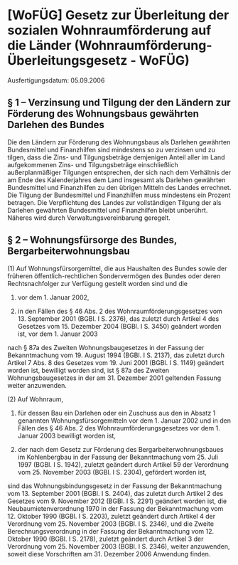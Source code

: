 # [WoFÜG] Gesetz zur Überleitung der sozialen Wohnraumförderung auf die Länder  (Wohnraumförderung-Überleitungsgesetz - WoFÜG)

Ausfertigungsdatum: 05.09.2006

 

## § 1 – Verzinsung und Tilgung der den Ländern zur Förderung des Wohnungsbaus gewährten Darlehen des Bundes

Die den Ländern zur Förderung des Wohnungsbaus als Darlehen gewährten Bundesmittel und Finanzhilfen sind mindestens so zu verzinsen und zu tilgen, dass die Zins- und Tilgungsbeträge demjenigen Anteil aller im Land aufgekommenen Zins- und Tilgungsbeträge einschließlich außerplanmäßiger Tilgungen entsprechen, der sich nach dem Verhältnis der am Ende des Kalenderjahres dem Land insgesamt als Darlehen gewährten Bundesmittel und Finanzhilfen zu den übrigen Mitteln des Landes errechnet. Die Tilgung der Bundesmittel und Finanzhilfen muss mindestens ein Prozent betragen. Die Verpflichtung des Landes zur vollständigen Tilgung der als Darlehen gewährten Bundesmittel und Finanzhilfen bleibt unberührt. Näheres wird durch Verwaltungsvereinbarung geregelt.


## § 2 – Wohnungsfürsorge des Bundes, Bergarbeiterwohnungsbau

(1) Auf Wohnungsfürsorgemittel, die aus Haushalten des Bundes sowie der früheren öffentlich-rechtlichen Sondervermögen des Bundes oder deren Rechtsnachfolger zur Verfügung gestellt worden sind und die

1. vor dem 1. Januar 2002,

2. in den Fällen des § 46 Abs. 2 des Wohnraumförderungsgesetzes vom 13. September 2001 (BGBl. I S. 2376), das zuletzt durch Artikel 4 des Gesetzes vom 15. Dezember 2004 (BGBl. I S. 3450) geändert worden ist, vor dem 1. Januar 2003

nach § 87a des Zweiten Wohnungsbaugesetzes in der Fassung der Bekanntmachung vom 19. August 1994 (BGBl. I S. 2137), das zuletzt durch Artikel 7 Abs. 8 des Gesetzes vom 19. Juni 2001 (BGBl. I S. 1149) geändert worden ist, bewilligt worden sind, ist § 87a des Zweiten Wohnungsbaugesetzes in der am 31. Dezember 2001 geltenden Fassung weiter anzuwenden.

(2) Auf Wohnraum,

1. für dessen Bau ein Darlehen oder ein Zuschuss aus den in Absatz 1 genannten Wohnungsfürsorgemitteln vor dem 1. Januar 2002 und in den Fällen des § 46 Abs. 2 des Wohnraumförderungsgesetzes vor dem 1. Januar 2003 bewilligt worden ist,

2. der nach dem Gesetz zur Förderung des Bergarbeiterwohnungsbaues im Kohlenbergbau in der Fassung der Bekanntmachung vom 25. Juli 1997 (BGBl. I S. 1942), zuletzt geändert durch Artikel 59 der Verordnung vom 25. November 2003 (BGBl. I S. 2304), gefördert worden ist,

sind das Wohnungsbindungsgesetz in der Fassung der Bekanntmachung vom 13. September 2001 (BGBl. I S. 2404), das zuletzt durch Artikel 2 des Gesetzes vom 9. November 2012 (BGBl. I S. 2291) geändert worden ist, die Neubaumietenverordnung 1970 in der Fassung der Bekanntmachung vom 12. Oktober 1990 (BGBl. I S. 2203), zuletzt geändert durch Artikel 4 der Verordnung vom 25. November 2003 (BGBl. I S. 2346), und die Zweite Berechnungsverordnung in der Fassung der Bekanntmachung vom 12. Oktober 1990 (BGBl. I S. 2178), zuletzt geändert durch Artikel 3 der Verordnung vom 25. November 2003 (BGBl. I S. 2346), weiter anzuwenden, soweit diese Vorschriften am 31. Dezember 2006 Anwendung finden.
